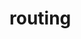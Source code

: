 <!-- this entire file is auto-generated -->

# routing

<!-- optional markdown-notes-tree directory description starts here -->

<!-- optional markdown-notes-tree directory description ends here -->
